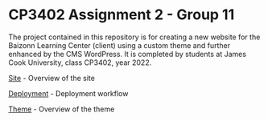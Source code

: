# CP3402 Assignment 2 - Group 11

The project contained in this repository is for creating a new website for the Baizonn Learning Center (client) using a custom theme and further enhanced by the CMS WordPress. It is completed by students at James Cook University, class CP3402, year 2022.

[Site](site.md) - Overview of the site

[Deployment](deployment.md) - Deployment workflow

[Theme](theme.md) - Overview of the theme
